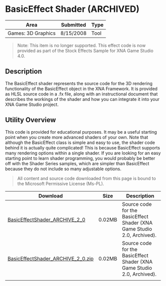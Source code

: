 # BasicEffect Shader (ARCHIVED)

|Area|Submitted|Type|
|-|-|-|
Games: 3D Graphics|8/15/2008|Tool

> Note: This item is no longer supported. This effect code is now provided as part of the Stock Effects Sample for XNA Game Studio 4.0.

## Description

The BasicEffect shader represents the source code for the 3D rendering functionality of the BasicEffect object in the XNA Framework. It is provided as HLSL source code in a .fx file, along with an instructional document that describes the workings of the shader and how you can integrate it into your XNA Game Studio project.

## Utility Overview

This code is provided for educational purposes. It may be a useful starting point when you create more advanced shaders of your own. Note that although the BasicEffect class is simple and easy to use, the shader code behind it is actually quite complicated! This is because BasicEffect supports many rendering options within a single shader. If you are looking for an easy starting point to learn shader programming, you would probably be better off with the Shader Series samples, which are simpler than BasicEffect because they do not include so many adjustable options.

> All content and source code downloaded from this page is bound to the Microsoft Permissive License (Ms-PL).

Download | Size | Description
---|---|---|
[BasicEffectShader_ARCHIVE_2_0](https://github.com/simondarksidej/XNAGameStudio/tree/master/Samples/BasicEffectShader_ARCHIVE_2_0) | 0.02MB | Source code for the BasicEffect Shader (XNA Game Studio 2.0, Archived).
[BasicEffectShader_ARCHIVE_2_0.zip](https://github.com/simondarksidej/XNAGameStudioZips/raw/zips/BasicEffectShader_ARCHIVE_2_0.zip) | 0.02MB | Source code for the BasicEffect Shader (XNA Game Studio 2.0, Archived).
||||
